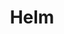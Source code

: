 ---
layout: child_layout/case_studies_item
title: Helm
permalink: /case-studies/helm/
data_type: case_study

vision: <p>Helm is a leading Sydney property developer providing a lasting social legacy through the delivery of architecturally designed buildings that are balanced and beautifully proportioned. Their vision is to create luxury residences that are spacious, livable, functional and of extremely high quality.</p>

strategy_execution: <p>We worked with the Helm executive team to choose the name then develop the brand identity for their latest development. Following that we worked on the look and feel that would role across all elements required to create interest and sales in the properties. This creative went across a website, property brochure, press advertisements, direct mailer, outdoor signage and other collateral.</p><p>Launched in late June 2014, sixteen of the eighteen apartments sold off plan in the first weekend. By three weeks all apartments sold. Tom Thumb is currently working on their next three developments.</p>

testimonial_id: 4

media:
  - src: /img/content/gallery-1@2x.jpg
  - src: /img/content/gallery-2@2x.jpg
  - src: /img/content/gallery-3@2x.jpg
---